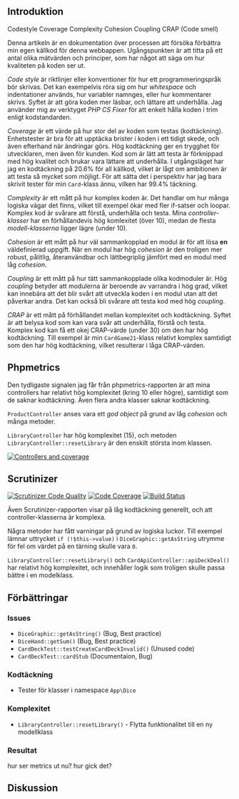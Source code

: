 ## Introduktion

Codestyle
Coverage
Complexity
Cohesion
Coupling
CRAP
(Code smell)

Denna artikeln är en dokumentation över processen att försöka förbättra min egen källkod för denna webbappen. Ugångspunkten är att titta på ett antal olika mätvärden och principer, som har något att säga om hur kvaliteten på koden ser ut.

*Code style* är riktlinjer eller konventioner för hur ett programmeringspråk bör skrivas. Det kan exempelvis röra sig om hur *whitespace* och indentationer används, hur variabler namnges, eller hur kommentarer skrivs. Syftet är att göra koden mer läsbar, och lättare att underhålla. Jag använder mig av verktyget *PHP CS Fixer* för att enkelt hålla koden i trim enligt kodstandarden.

*Coverage* är ett värde på hur stor del av koden som testas (kodtäckning). Enhetstester är bra för att upptäcka brister i koden i ett tidigt skede, och även efterhand när ändringar görs. Hög kodtäckning ger en trygghet för utvecklaren, men även för kunden. Kod som är lätt att testa är förknippad med hög kvalitet och brukar vara lättare att underhålla. I utgångsläget har jag en kodtäckning på 20.6% för all källkod, vilket är lågt om ambitionen är att testa så mycket som möjligt. För att sätta det i perspektiv har jag bara skrivit tester för min `Card`-klass ännu, vilken har 99.4% täckning.

*Complexity* är ett mått på hur komplex koden är. Det handlar om hur många logiska vägar det finns, vilket till exempel ökar med fler if-satser och loopar. Komplex kod är svårare att förstå, underhålla och testa. Mina *controller-klasser* har en förhållandevis hög komlexitet (över 10), medan de flesta *modell-klasserna* ligger lägre (under 10).

*Cohesion* är ett mått på hur väl sammankopplad en modul är för att lösa **en** väldefinierad uppgift. När en modul har hög *cohesion* är den troligen mer robust, pålitlig, återanvändbar och lättbegriplig jämfört med en modul med låg *cohesion*.

*Coupling* är ett mått på hur tätt sammankopplade olika kodmoduler är. Hög *coupling* betyder att modulerna är beroende av varrandra i hög grad, vilket kan innebära att det blir svårt att utveckla koden i en modul utan att det påverkar andra. Det kan också bli svårare att testa kod med hög *coupling*.

*CRAP* är ett mått på förhållandet mellan komplexitet och kodtäckning. Syftet är att belysa kod som kan vara svår att underhålla, förstå och testa. Komplex kod kan få ett okej CRAP-värde (under 30) om den har hög kodtäckning. Till exempel är min `CardGame21`-klass relativt komplex samtidigt som den har hög kodtäckning, vilket resulterar i låga CRAP-värden.


## Phpmetrics
Den tydligaste signalen jag får från phpmetrics-rapporten är att mina controllers har relativt hög komplexitet (kring 10 eller högre), samtidigt som de saknar kodtäckning. Även flera andra klasser saknar kodtäckning.

`ProductController` anses vara ett *god object* på grund av låg *cohesion* och många metoder. 

`LibraryController` har hög komplexitet (15), och metoden `LibraryController::resetLibrary` är den enskilt största inom klassen.

<a href="img/metrics/phpmetrics-coverage.png">
    <img
        class="img"
        src="img/metrics/phpmetrics-coverage.png"
        alt="Controllers and coverage"
    >
</a>

<!-- ![Controllers and coverage]({{ asset('img/metrics/phpmetrics-coverage.png') }}) -->


## Scrutinizer

[![Scrutinizer Code Quality](https://scrutinizer-ci.com/g/lohengrin1337/mvc-report/badges/quality-score.png?b=main)](https://scrutinizer-ci.com/g/lohengrin1337/mvc-report/?branch=main)
[![Code Coverage](https://scrutinizer-ci.com/g/lohengrin1337/mvc-report/badges/coverage.png?b=main)](https://scrutinizer-ci.com/g/lohengrin1337/mvc-report/?branch=main)
[![Build Status](https://scrutinizer-ci.com/g/lohengrin1337/mvc-report/badges/build.png?b=main)](https://scrutinizer-ci.com/g/lohengrin1337/mvc-report/build-status/main)

Även Scrutinizer-rapporten visar på låg kodtäckning generellt, och att controller-klasserna är komplexa.

Några metoder har fått varningar på grund av logiska luckor. Till exempel lämnar uttrycket `if (!$this->value)` i `DiceGraphic::getAsString` utrymme för fel om värdet på en tärning skulle vara `0`.

`LibraryController::resetLibrary()` och `CardApiController::apiDeckDeal()` har relativt hög komplexitet, och innehåller logik som troligen skulle passa bättre i en modelklass.


## Förbättringar

### Issues
- `DiceGraphic::getAsString()` (Bug, Best practice)
- `DiceHand::getSum()` (Bug, Best practice)
- `CardDeckTest::testCreateCardDeckInvalid()` (Unused code)
- `CardDeckTest::cardStub` (Documentaion, Bug)


### Kodtäckning
- Tester för klasser i namespace `App\Dice`

### Komplexitet
- `LibraryController::resetLibrary()` - Flytta funktionalitet till en ny modellklass


### Resultat
hur ser metrics ut nu?
hur gick det?



## Diskussion